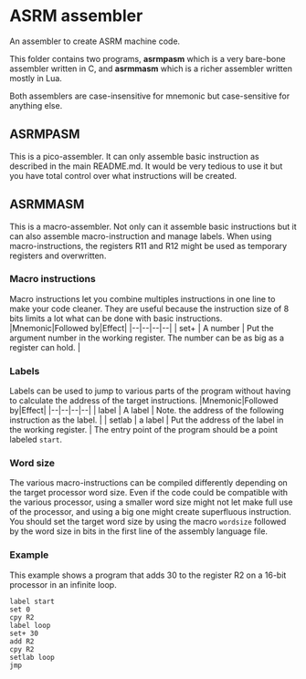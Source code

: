 # ASRM assembler

An assembler to create ASRM machine code.

This folder contains two programs, **asrmpasm** which is a very bare-bone assembler written in C, and **asrmmasm** which is a richer assembler written mostly in Lua.

Both assemblers are case-insensitive for mnemonic but case-sensitive for anything else.

## ASRMPASM
This is a pico-assembler. It can only assemble basic instruction as described in the main README.md. It would be very tedious to use it but you have total control over what instructions will be created.

## ASRMMASM
This is a macro-assembler. Not only can it assemble basic instructions but it can also assemble macro-instruction and manage labels. When using macro-instructions, the registers R11 and R12 might be used as temporary registers and overwritten.

### Macro instructions
Macro instructions let you combine multiples instructions in one line to make your code cleaner. They are useful because the instruction size of 8 bits limits a lot what can be done with basic instructions. 
|Mnemonic|Followed by|Effect|
|--|--|--|--|
| set+ | A number | Put the argument number in the working register. The number can be as big as a register can hold. |

### Labels
Labels can be used to jump to various parts of the program without having to calculate the address of the target instructions.
|Mnemonic|Followed by|Effect|
|--|--|--|--|
| label | A label | Note. the address of the following instruction as the label. |
| setlab | a label | Put the address of the label in the working register. |
The entry point of the program should be a point labeled `start`.

### Word size
The various macro-instructions can be compiled differently depending on the target processor word size. Even if the code could be compatible with the various processor, using a smaller word size might not let make full use of the processor, and using a big one might create superfluous instruction. You should set the target word size by using the macro `wordsize` followed by the word size in bits in the first line of the assembly language file.

### Example
This example shows a program that adds 30 to the register R2 on a 16-bit processor in an infinite loop.
```
label start
set 0
cpy R2
label loop
set+ 30
add R2
cpy R2
setlab loop
jmp
```

